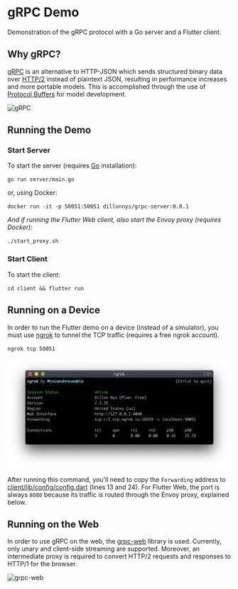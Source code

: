 # gRPC Demo

Demonstration of the gRPC protocol with a Go server and a Flutter client.

## Why gRPC?

[gRPC](https://grpc.io) is an alternative to HTTP-JSON which sends structured binary data over [HTTP/2](https://developers.google.com/web/fundamentals/performance/http2/) instead of plaintext JSON, resulting in performance increases and more portable models. This is accomplished through the use of [Protocol Buffers](https://developers.google.com/protocol-buffers) for model development.

![gRPC](https://miro.medium.com/max/1042/1*w4e91txSVVSq_83nDDJE9g.png)

## Running the Demo
### Start Server

To start the server (requires [Go](https://golang.org) installation):

```
go run server/main.go
```

or, using Docker:

```
docker run -it -p 50051:50051 dillonnys/grpc-server:0.0.1
```

*And if running the Flutter Web client, also start the Envoy proxy (requires Docker):*

```
./start_proxy.sh
```

### Start Client

To start the client:

```
cd client && flutter run
```

## Running on a Device

In order to run the Flutter demo on a device (instead of a simulator), you must use [ngrok](https://ngrok.com) to tunnel the TCP traffic (requires a free ngrok account).

```
ngrok tcp 50051
```

![ngrok output](./assets/ngrok.png)

After running this command, you'll need to copy the `Forwarding` address to [client/lib/config/config.dart](./client/lib/config/config.dart) (lines 13 and 24). For Flutter Web, the port is always `8080` because its traffic is routed through the Envoy proxy, explained below.

## Running on the Web

In order to use gRPC on the web, the [grpc-web](https://github.com/grpc/grpc-web) library is used. Currently, only unary and client-side streaming are supported. Moreover, an intermediate proxy is required to convert HTTP/2 requests and responses to HTTP/1 for the browser.

![grpc-web](https://grpc.io/img/grpc-web-proxy.png)